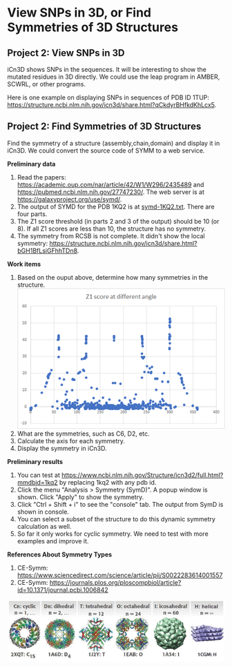 # View SNPs in 3D, or Find Symmetries of 3D Structures

## Project 2: View SNPs in 3D
iCn3D shows SNPs in the sequences. It will be interesting to show the mutated residues in 3D directly. We could use the leap program in AMBER, SCWRL, or other programs.

Here is one example on displaying SNPs in sequences of PDB ID 1TUP: https://structure.ncbi.nlm.nih.gov/icn3d/share.html?qCkdyrBHfkdKhLcx5. 

## Project 2: Find Symmetries of 3D Structures
Find the symmetry of a structure (assembly,chain,domain) and display it in iCn3D. We could convert the source code of SYMM to a web service.

<b>Preliminary data</b>
1. Read the papers: https://academic.oup.com/nar/article/42/W1/W296/2435489 and https://pubmed.ncbi.nlm.nih.gov/27747230/. The web server is at https://galaxyproject.org/use/symd/.
2. The output of SYMD for the PDB 1KQ2 is at [symd-1KQ2.txt](https://github.com/STRIDES-Codes/Find-Symmetries-of-3D-Structures/blob/main/symd-1KQ2.txt). There are four parts. 
3. The Z1 score threshold (in parts 2 and 3 of the output) should be 10 (or 8). If all Z1 scores are less than 10, the structure has no symmetry.
4. The symmetry from RCSB is not complete. It didn't show the local symmetry: https://structure.ncbi.nlm.nih.gov/icn3d/share.html?bGH1BfLsiGFhhTDn8.

<b>Work items</b>
1. Based on the ouput above, determine how many symmetries in the structure.
![Z1 scores](https://github.com/STRIDES-Codes/Find-Symmetries-of-3D-Structures/blob/main/z1score_angle.png?raw=true)
2. What are the symmetries, such as C6, D2, etc.
3. Calculate the axis for each symmetry.
4. Display the symmetry in iCn3D.

<b>Preliminary results</b>
1. You can test at https://www.ncbi.nlm.nih.gov/Structure/icn3d2/full.html?mmdbid=1kq2 by replacing 1kq2 with any pdb id. 
2. Click the menu "Analysis > Symmetry (SymD)". A popup window is shown. Click "Apply" to show the symmetry.
3. Click "Ctrl + Shift + i" to see the "console" tab. The output from SymD is shown in console.
4. You can select a subset of the structure to do this dynamic symmetry calculation as well.
5. So far it only works for cyclic symmetry. We need to test with more examples and improve it.

<b>References About Symmetry Types</b>
1. CE-Symm: https://www.sciencedirect.com/science/article/pii/S0022283614001557
2. CE-Symm: https://journals.plos.org/ploscompbiol/article?id=10.1371/journal.pcbi.1006842

![Symmetry Types](https://github.com/STRIDES-Codes/Find-Symmetries-of-3D-Structures/blob/main/symmetriescategory-horizontal.jpg?raw=true)


